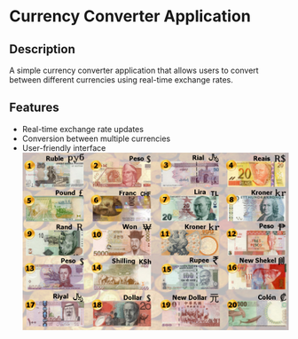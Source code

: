 # Currency Converter Application

## Description
A simple currency converter application that allows users to convert between different currencies using real-time exchange rates.

## Features
- Real-time exchange rate updates
- Conversion between multiple currencies
- User-friendly interface
![Currency Image](Currency%20Converter/currency.png)
